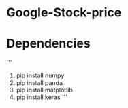 # Google-Stock-price

# Dependencies
'''
1. pip install numpy
2. pip install panda
3. pip install matplotlib
4. pip install keras
'''